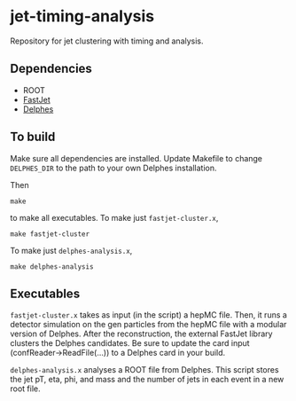 # jet-timing-analysis
Repository for jet clustering with timing and analysis.

## Dependencies
- ROOT
- [FastJet](http://fastjet.fr/quickstart.html)
- [Delphes](https://github.com/delphes/delphes)

## To build
Make sure all dependencies are installed. Update Makefile to change ```DELPHES_DIR``` to the path to your own Delphes installation.

Then
```
make
```
to make all executables. 
To make just ```fastjet-cluster.x```,
```
make fastjet-cluster
```
To make just ```delphes-analysis.x```,
```
make delphes-analysis
```

## Executables
```fastjet-cluster.x``` takes as input (in the script) a hepMC file. Then, it runs a detector simulation on the gen particles from the hepMC file with a modular version of Delphes. After the reconstruction, the external FastJet library clusters the Delphes candidates. Be sure to update the card input (confReader->ReadFile(...)) to a Delphes card in your build.

```delphes-analysis.x``` analyses a ROOT file from Delphes. This script stores the jet pT, eta, phi, and mass and the number of jets in each event in a new root file.

